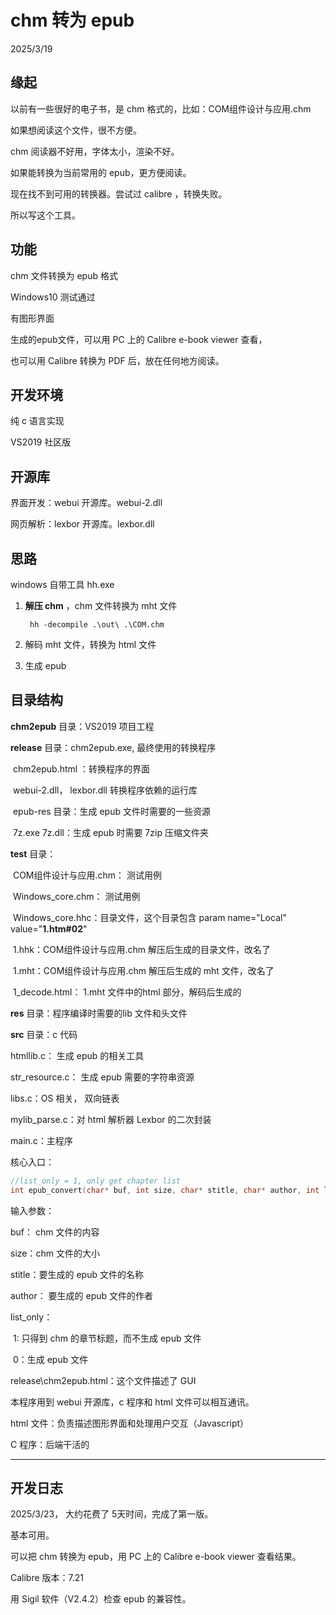 # chm 转为 epub



2025/3/19

## 缘起

以前有一些很好的电子书，是 chm 格式的，比如：COM组件设计与应用.chm

如果想阅读这个文件，很不方便。

chm 阅读器不好用，字体太小，渲染不好。

如果能转换为当前常用的 epub，更方便阅读。

现在找不到可用的转换器。尝试过 calibre ，转换失败。

所以写这个工具。



## 功能

chm 文件转换为 epub 格式

Windows10 测试通过

有图形界面

生成的epub文件，可以用 PC 上的 Calibre e-book viewer 查看，

也可以用 Calibre 转换为 PDF 后，放在任何地方阅读。 



## 开发环境

纯 c 语言实现

VS2019 社区版



## 开源库

界面开发：webui 开源库。webui-2.dll

网页解析：lexbor 开源库。lexbor.dll



## 思路

windows 自带工具 hh.exe

1. **解压 chm** ，chm 文件转换为 mht 文件

 		hh -decompile .\out\ .\COM.chm

2. 解码 mht 文件，转换为 html 文件
3. 生成 epub



## 目录结构

**chm2epub**  目录：VS2019 项目工程



**release**  目录：chm2epub.exe, 最终使用的转换程序

​	chm2epub.html ：转换程序的界面

​	webui-2.dll， lexbor.dll 转换程序依赖的运行库

​	epub-res 目录：生成 epub 文件时需要的一些资源

​	7z.exe 7z.dll：生成 epub 时需要 7zip 压缩文件夹



**test**  目录：

​	COM组件设计与应用.chm： 测试用例

​	Windows_core.chm： 测试用例

​	Windows_core.hhc：目录文件，这个目录包含  param name="Local" value="**1.htm#02**"

​	1.hhk：COM组件设计与应用.chm 解压后生成的目录文件，改名了

​	1.mht：COM组件设计与应用.chm 解压后生成的 mht 文件，改名了

​	1_decode.html： 1.mht 文件中的html 部分，解码后生成的



**res** 目录：程序编译时需要的lib 文件和头文件



**src** 目录：c 代码

htmllib.c： 生成 epub 的相关工具

str_resource.c： 生成 epub 需要的字符串资源

libs.c：OS 相关， 双向链表

mylib_parse.c：对 html 解析器 Lexbor 的二次封装



main.c：主程序

核心入口：

```c
//list_only = 1, only get chapter list
int epub_convert(char* buf, int size, char* stitle, char* author, int list_only);
```

输入参数： 

buf： chm 文件的内容

size：chm 文件的大小

stitle：要生成的 epub 文件的名称

author： 要生成的 epub 文件的作者

list_only：

​	1: 只得到 chm 的章节标题，而不生成 epub 文件

​	0：生成 epub 文件



release\chm2epub.html：这个文件描述了 GUI

本程序用到 webui 开源库，c 程序和 html 文件可以相互通讯。

 html 文件：负责描述图形界面和处理用户交互（Javascript）

C 程序：后端干活的

------



## 开发日志

2025/3/23， 大约花费了 5天时间，完成了第一版。

基本可用。

可以把 chm 转换为 epub，用 PC 上的 Calibre e-book viewer 查看结果。

Calibre  版本：7.21

用 Sigil 软件（V2.4.2）检查 epub 的兼容性。






